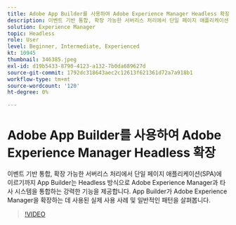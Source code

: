 ```yaml
---
title: Adobe App Builder를 사용하여 Adobe Experience Manager Headless 확장
description: 이벤트 기반 통합, 확장 가능한 서버리스 처리에서 단일 페이지 애플리케이션(SPA)에 이르기까지 App Builder는 Headless 방식으로 Adobe Experience Manager과 타사 시스템을 통합하는 강력한 기능을 제공합니다. App Builder가 Adobe Experience Manager을 확장하는 데 사용된 실제 사용 사례 및 일반적인 패턴을 살펴봅니다.
solution: Experience Manager
topic: Headless
role: User
level: Beginner, Intermediate, Experienced
kt: 10945
thumbnail: 346385.jpeg
exl-id: d19b5433-8790-4123-a132-7b0da689627d
source-git-commit: 1792dc318643aec2c12613f621361d72a7a918b1
workflow-type: tm+mt
source-wordcount: '120'
ht-degree: 0%

---
```


# Adobe App Builder를 사용하여 Adobe Experience Manager Headless 확장

이벤트 기반 통합, 확장 가능한 서버리스 처리에서 단일 페이지 애플리케이션(SPA)에 이르기까지 App Builder는 Headless 방식으로 Adobe Experience Manager과 타사 시스템을 통합하는 강력한 기능을 제공합니다. App Builder가 Adobe Experience Manager을 확장하는 데 사용된 실제 사용 사례 및 일반적인 패턴을 살펴봅니다.

>[!VIDEO](https://video.tv.adobe.com/v/346385/?quality=12&learn=on)
